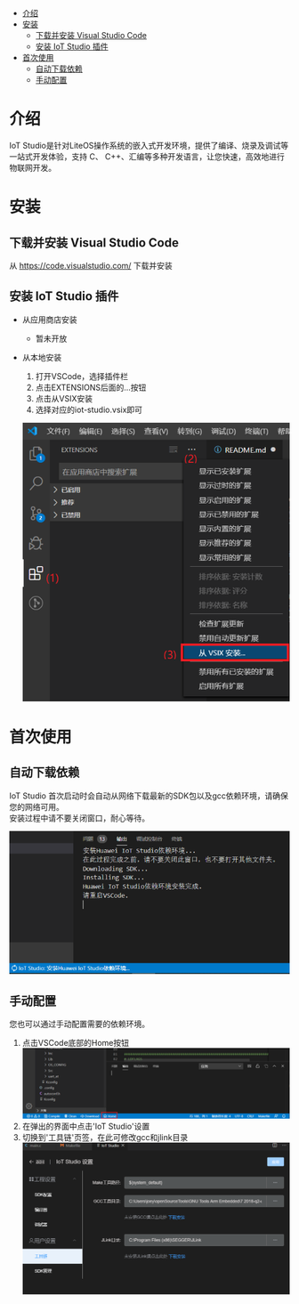 
- [介绍](#%e4%bb%8b%e7%bb%8d)
- [安装](#%e5%ae%89%e8%a3%85)
  - [下载并安装 Visual Studio Code](#%e4%b8%8b%e8%bd%bd%e5%b9%b6%e5%ae%89%e8%a3%85-visual-studio-code)
  - [安装 IoT Studio 插件](#%e5%ae%89%e8%a3%85-iot-studio-%e6%8f%92%e4%bb%b6)
- [首次使用](#%e9%a6%96%e6%ac%a1%e4%bd%bf%e7%94%a8)
  - [自动下载依赖](#%e8%87%aa%e5%8a%a8%e4%b8%8b%e8%bd%bd%e4%be%9d%e8%b5%96)
  - [手动配置](#%e6%89%8b%e5%8a%a8%e9%85%8d%e7%bd%ae)
# 介绍
IoT Studio是针对LiteOS操作系统的嵌入式开发环境，提供了编译、烧录及调试等一站式开发体验，支持 C、 C++、汇编等多种开发语言，让您快速，高效地进行物联网开发。

# 安装
## 下载并安装 Visual Studio Code
从 https://code.visualstudio.com/ 下载并安装
## 安装 IoT Studio 插件

* 从应用商店安装
  - 暂未开放
* 从本地安装
  1. 打开VSCode，选择插件栏
  2. 点击EXTENSIONS后面的...按钮
  3. 点击从VSIX安装
  4. 选择对应的iot-studio.vsix即可
  
  ![](./image/install-vsix.png)

# 首次使用
## 自动下载依赖
IoT Studio 首次启动时会自动从网络下载最新的SDK包以及gcc依赖环境，请确保您的网络可用。  
安装过程中请不要关闭窗口，耐心等待。

![](./image/install-sdk.png)
## 手动配置
您也可以通过手动配置需要的依赖环境。  
1. 点击VSCode底部的Home按钮
  ![](./image/home-button.png)
2. 在弹出的界面中点击'IoT Studio'设置
3. 切换到'工具链'页签，在此可修改gcc和jlink目录
  ![](./image/settings-tool.png)
